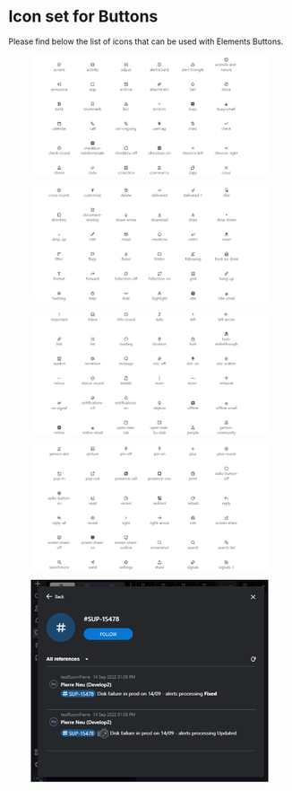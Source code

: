 # Icon set for Buttons

Please find below the list of icons that can be used with Elements Buttons.

<figure><img src="../../../../../.gitbook/assets/image (4).png" alt=""><figcaption></figcaption></figure>

<figure><img src="../../../../../.gitbook/assets/image (1) (2).png" alt=""><figcaption></figcaption></figure>

<figure><img src="../../../../../.gitbook/assets/image (3) (2).png" alt=""><figcaption></figcaption></figure>

<figure><img src="../../../../../.gitbook/assets/image (4) (2).png" alt=""><figcaption></figcaption></figure>

<figure><img src="../../../../../.gitbook/assets/image (5).png" alt=""><figcaption></figcaption></figure>
